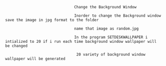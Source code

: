 
                                   Change the Background Window
                                   
                                   Inorder to change the Background window save the image in jpg format to the folder
                                   
                                   name that image as random.jpg
                                   
                                   In the program SETDESKWALLPAPER i intialized to 20 if i run each time background window wallpaper will be changed
                                    
                                    20 variety of background window wallpaper will be generated
                                   
